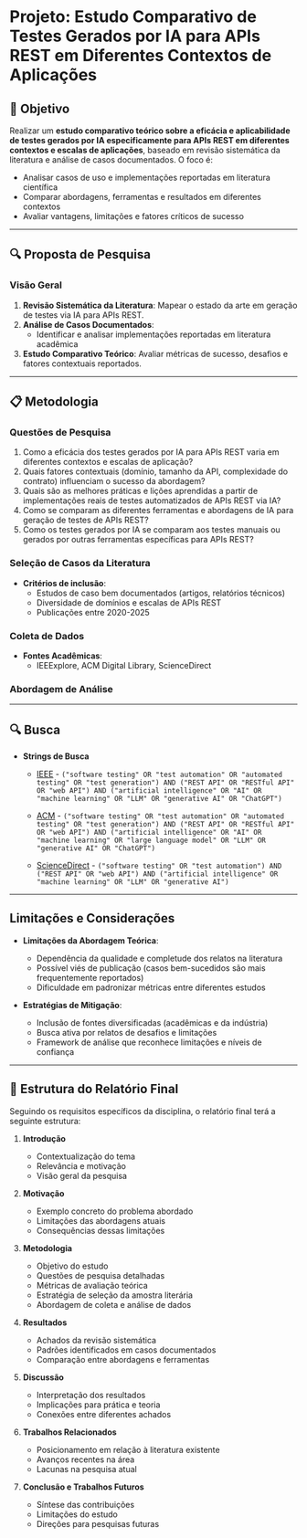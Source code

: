 # Projeto: Estudo Comparativo de Testes Gerados por IA para APIs REST em Diferentes Contextos de Aplicações

## 📌 Objetivo
Realizar um **estudo comparativo teórico sobre a eficácia e aplicabilidade de testes gerados por IA especificamente para APIs REST em diferentes contextos e escalas de aplicações**, baseado em revisão sistemática da literatura e análise de casos documentados. O foco é:
- Analisar casos de uso e implementações reportadas em literatura científica
- Comparar abordagens, ferramentas e resultados em diferentes contextos
- Avaliar vantagens, limitações e fatores críticos de sucesso

---

## 🔍 Proposta de Pesquisa

### **Visão Geral**
1. **Revisão Sistemática da Literatura**: Mapear o estado da arte em geração de testes via IA para APIs REST.
2. **Análise de Casos Documentados**:
   - Identificar e analisar implementações reportadas em literatura acadêmica
3. **Estudo Comparativo Teórico**: Avaliar métricas de sucesso, desafios e fatores contextuais reportados.

---

## 📋 Metodologia

### **Questões de Pesquisa**
1. Como a eficácia dos testes gerados por IA para APIs REST varia em diferentes contextos e escalas de aplicação?
2. Quais fatores contextuais (domínio, tamanho da API, complexidade do contrato) influenciam o sucesso da abordagem?
3. Quais são as melhores práticas e lições aprendidas a partir de implementações reais de testes automatizados de APIs REST via IA?
4. Como se comparam as diferentes ferramentas e abordagens de IA para geração de testes de APIs REST?
5. Como os testes gerados por IA se comparam aos testes manuais ou gerados por outras ferramentas específicas para APIs REST?

### **Seleção de Casos da Literatura**
- **Critérios de inclusão**:
  - Estudos de caso bem documentados (artigos, relatórios técnicos)
  - Diversidade de domínios e escalas de APIs REST
  - Publicações entre 2020-2025

### **Coleta de Dados**
- **Fontes Acadêmicas**:
   - IEEExplore, ACM Digital Library, ScienceDirect

### **Abordagem de Análise**

---

## 🔍 Busca

- **Strings de Busca**

   - [IEEE](https://ieeexplore.ieee.org/search/searchresult.jsp?action=search&matchBoolean=true&newsearch=true&queryText=((%22software%20testing%22%20OR%20%22test%20automation%22%20OR%20%22automated%20testing%22%20OR%20%22test%20generation%22)%20AND%20(%22REST%20API%22%20OR%20%22RESTful%20API%22%20OR%20%22web%20API%22)%20AND%20(%22artificial%20intelligence%22%20OR%20%22AI%22%20OR%20%22machine%20learning%22%20OR%20%22LLM%22%20OR%20%22generative%20AI%22%20OR%20%22ChatGPT%22))) - `("software testing" OR "test automation" OR "automated testing" OR "test generation") AND ("REST API" OR "RESTful API" OR "web API") AND ("artificial intelligence" OR "AI" OR "machine learning" OR "LLM" OR "generative AI" OR "ChatGPT")`

   - [ACM](https://dl.acm.org/action/doSearch?fillQuickSearch=false&target=advanced&expand=dl&field1=AllField&text1=%28%22software+testing%22+OR+%22test+automation%22+OR+%22automated+testing%22+OR+%22test+generation%22%29+AND+%28%22REST+API%22+OR+%22RESTful+API%22+OR+%22web+API%22%29+AND+%28%22artificial+intelligence%22+OR+%22AI%22+OR+%22machine+learning%22+OR+%22large+language+model%22+OR+%22LLM%22+OR+%22generative+AI%22+OR+%22ChatGPT%22%29&AfterMonth=1&AfterYear=2020&BeforeMonth=12&BeforeYear=2025&startPage=&ContentItemType=research-article) - `("software testing" OR "test automation" OR "automated testing" OR "test generation") AND ("REST API" OR "RESTful API" OR "web API") AND ("artificial intelligence" OR "AI" OR "machine learning" OR "large language model" OR "LLM" OR "generative AI" OR "ChatGPT")`

   - [ScienceDirect](https://www.sciencedirect.com/search?tak=%28%22software%20testing%22%20OR%20%22test%20automation%22%29%20AND%20%28%22REST%20API%22%20OR%20%22web%20API%22%29%20AND%20%28%22artificial%20intelligence%22%20OR%20%22machine%20learning%22%20OR%20%22LLM%22%20OR%20%22generative%20AI%22%29&date=2020-2025) - `("software testing" OR "test automation") AND ("REST API" OR "web API") AND ("artificial intelligence" OR "machine learning" OR "LLM" OR "generative AI")`


---

## Limitações e Considerações

- **Limitações da Abordagem Teórica**:
  - Dependência da qualidade e completude dos relatos na literatura
  - Possível viés de publicação (casos bem-sucedidos são mais frequentemente reportados)
  - Dificuldade em padronizar métricas entre diferentes estudos
  
- **Estratégias de Mitigação**:
  - Inclusão de fontes diversificadas (acadêmicas e da indústria)
  - Busca ativa por relatos de desafios e limitações
  - Framework de análise que reconhece limitações e níveis de confiança

---

## 👥 Estrutura do Relatório Final

Seguindo os requisitos específicos da disciplina, o relatório final terá a seguinte estrutura:

1. **Introdução**
   - Contextualização do tema
   - Relevância e motivação
   - Visão geral da pesquisa

2. **Motivação**
   - Exemplo concreto do problema abordado
   - Limitações das abordagens atuais
   - Consequências dessas limitações

3. **Metodologia**
   - Objetivo do estudo
   - Questões de pesquisa detalhadas
   - Métricas de avaliação teórica
   - Estratégia de seleção da amostra literária
   - Abordagem de coleta e análise de dados

4. **Resultados**
   - Achados da revisão sistemática
   - Padrões identificados em casos documentados
   - Comparação entre abordagens e ferramentas

5. **Discussão**
   - Interpretação dos resultados
   - Implicações para prática e teoria
   - Conexões entre diferentes achados

6. **Trabalhos Relacionados**
   - Posicionamento em relação à literatura existente
   - Avanços recentes na área
   - Lacunas na pesquisa atual

7. **Conclusão e Trabalhos Futuros**
   - Síntese das contribuições
   - Limitações do estudo
   - Direções para pesquisas futuras
